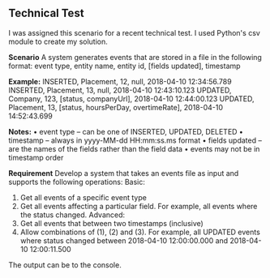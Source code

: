 ## **Technical Test**

I was assigned this scenario for a recent technical test. I used Python's csv module to create my solution.

**Scenario**
A system generates events that are stored in a file in the following format:
event type, entity name, entity id, [fields updated], timestamp

**Example:**
INSERTED, Placement, 12, null, 2018-04-10 12:34:56.789
INSERTED, Placement, 13, null, 2018-04-10 12:43:10.123
UPDATED, Company, 123, [status, companyUrl], 2018-04-10 12:44:00.123
UPDATED, Placement, 13, [status, hoursPerDay, overtimeRate], 2018-04-10 14:52:43.699

**Notes:**
• event type – can be one of INSERTED, UPDATED, DELETED
• timestamp – always in yyyy-MM-dd HH:mm:ss.ms format
• fields updated – are the names of the fields rather than the field data
• events may not be in timestamp order

**Requirement**
Develop a system that takes an events file as input and supports the following operations:
Basic:
1. Get all events of a specific event type
2. Get all events affecting a particular field. For example, all events where the status changed.
Advanced:
3. Get all events that between two timestamps (inclusive)
4. Allow combinations of (1), (2) and (3). For example, all UPDATED events where status changed
between 2018-04-10 12:00:00.000 and 2018-04-10 12:00:11.500

The output can be to the console.